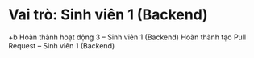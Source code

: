 # Vai trò: Sinh viên 1 (Backend)
+b  Hoàn thành hoạt động 3 – Sinh viên 1 (Backend)
Hoàn thành tạo Pull Request – Sinh viên 1 (Backend)